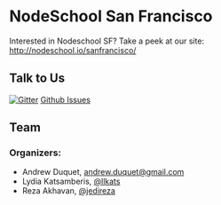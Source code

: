 # NodeSchool San Francisco

Interested in Nodeschool SF? Take a peek at our site: http://nodeschool.io/sanfrancisco/

## Talk to Us

[![Gitter](https://badges.gitter.im/Join%20Chat.svg)](https://gitter.im/nodeschool/sanfrancisco) 
[Github Issues](https://github.com/nodeschool/sanfrancisco/issues)

## Team

### Organizers:
* Andrew Duquet, [andrew.duquet@gmail.com](mailto:andrew.duquet@gmail.com)
* Lydia Katsamberis, [@llkats](http://www.twitter.com/llkats)
* Reza Akhavan, [@jedireza](https://twitter.com/jedireza/)

